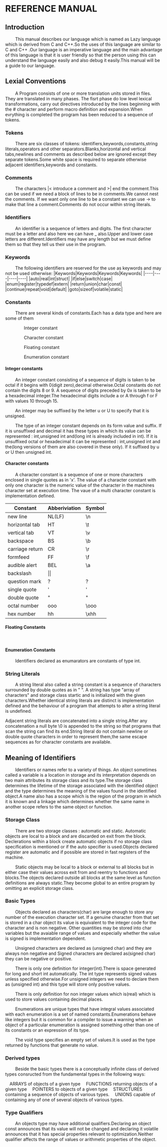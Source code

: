 # REFERENCE MANUAL

## Introduction
&emsp;&emsp; This manual describes our language which is named as Lazy language which is derived from C and C++.So the uses of this language are similar to C and C++ .Our language is an imperative language and the main advantage of this language is that it is user friendly so that the person using this can understand the language easily and also debug it easily.This manual will be a guide to our language.

## Lexial Conventions
&emsp;&emsp; A Program consists of one or more translation units stored in files. They are translated in many phases. The fisrt phase do low level lexical transformations, carry out directives introduced by the lines beginning with the # character and perform macro definition and expansion.When evrything is completed the program has been reduced to a sequence of tokens.

### Tokens
&emsp;&emsp; There are six classes of tokens: identifiers,keywords,constants,string literals,operators and other separators.Blanks,horizontal and vertical tabs,newlines and comments as described below are ignored except they separate tokens.Some white space is required to separate otherwise adjacent identifiers,keywords and constants.

### Comments
&emsp;&emsp; The characters  |< introduce a comment and >| end the comment.This can be used if we need a block of lines to be in comments.We cannot nest the comments. If we want only one line to be a constant we can use -> to make that line a comment.Comments do not occur within string literals.

### Identifiers
&emsp;&emsp; An identifier is a sequence of letters and digits. The first character must be a letter and also here we can have _ also.Upper and lower case letters are different.Identifiers may have any length but we must define them so that they tell us their use in the program.

### Keywords
&emsp;&emsp; The following identifiers are reserved for the use as keywords and may not be used otherwise:
|Keywords|Keywords|Keywords|Keywords|
|----|----|----|----|
|auto|real|int|struct| 
|if|else|switch|case| 
|enum|register|typedef|extern| 
|return|union|char|const| 
|continue|repeat|void|default| 
|goto|sizeof|volatile|static| 

### Constants
&emsp;&emsp; There are several kinds of constants.Each has a data type and here are some of them

&emsp;&emsp;&emsp;&emsp; Integer constant

&emsp;&emsp;&emsp;&emsp; Character constant

&emsp;&emsp;&emsp;&emsp; Floating constant

&emsp;&emsp;&emsp;&emsp; Enumeration constant

#### Integer constants
&emsp;&emsp; An integer constant consisting of a sequence of digits is taken to be octal if it begins with 0(digit zero),decimal otherwise.Octal constants do not contain the digits 8 or 9. A sequence of digits preceded by 0x is taken to be a hexadecimal integer.The hexadecimal digits include a or A through f or F with values 10 through 15.

&emsp;&emsp; An integer may be suffixed by the letter u or U to specify that it is unsigned.

&emsp;&emsp; The type of an integer constant depends on its form value and suffix. If it is unsuffixed and decimal it has these types in which its value can be represented : int,unsigned int and(long int is already included in int). If it is unsuffixed octal or hexadecimal it can be represented : int,unsigned int and the(long versions of them are also covered in these only). If it suffixed by u or U then unsigned int.

#### Character constants
&emsp;&emsp; A character constant is a sequence of one or more characters enclosed in single quotes as in 'x'. The value of a character constant with only one character is the numeric value of the character in the machines character set at execution time. The vaue of a multi character constant is implementation defined.

| Constant | Abberiviation | Symbol|
|----|----|----|
|new line|NL(LF)|\n|
|horizontal tab|HT|\t|
|vertical tab|VT|\v|
|backspace|BS|\b|
|carriage return|CR|\r|
|formfeed|FF|\f|
|audible alert|BEL|\a|
|backslash|\|\\|
|question mark|?|\?|
|single quote|'|\'|
|double quote|"|\"|
|octal number|ooo|\ooo|
|hex number|hh|\xhh|

#### Floating Constants
&emsp;&emsp; 

#### Enumeration Constants
&emsp;&emsp; Identifiers declared as enumarators are constants of type int.

### String Literals
&emsp;&emsp; A string literal also called a string constant is a sequence of characters surrounded by double quotes as in "   ". A string has type "array of characters" and storage class startic and is initialized with the given characters.Whether identical string literals are distinct is implementation defined and the behaviour of a program that attempts to alter a string literal is undefined.

Adjacent string literals are concatenated into a single string.After any concatenation a null byte \0 is appended to the string so that programs that scan the string can find its end.String literal do not contain newline or double quote characters in order to represent them,the same escape sequences as for character constants are available.

## Meaning of Identifiers
&emsp;&emsp; Identifiers or names refer to a variety of things. An object sometimes called a variable is a location in storage and its interpretation depends on two main attributes its storage class and its type.The storage class determines the lifetime of the storage associated with the identified object and the type determines the meaning of the values found in the identified object.A name also has a scope which is the region of the program in which it is known and a linkage which determines whether the same name in another scope refers to the same object or function. 

### Storage Class
&emsp;&emsp; There are two storage classes : automatic and static. Automatic objects are local to a block and are discarded on exit from the block. Declerations within a block create automatic objects if no storage class specification is mentioned or if the auto specifier is used.Objects declared register are automatic and if possible are stored in fast registers of the machine.

&emsp;&emsp; Static objects may be local to a block or external to all blocks but in either case their values across exit from and reentry to functions and blocks.The objects declared outside all blocks at the same level as function definitions are always static.They become global to an entire program by omitting an explicit storage class.

### Basic Types
&emsp;&emsp; Objects declared as characters(char) are large enough to store any number of the execution character set. If a genuine character from that set is stored in a char object its value is equivalent to the integer code for the character and is non negative. Other quantities may be stored into char variables but the avaiable range of values and especially whether the value is signed is implementation dependent.

&emsp;&emsp; Unsigned characters are declared as (unsigned char) and they are always non negative and Signed characters are declared as(signed char) they can be negative or positive.

&emsp;&emsp; There is only one definition for integer(int).There is space generated for long and short int automatically. The int type represents signed values unless specified otherwise.For unsigned integers we need to declare them as (unsigned int) and this type will store only positive values.

&emsp;&emsp; There is only definition for non integer values which is(real) which is used to store values containing decimal places.

&emsp;&emsp; Enumerations are unique types that have integral values associated with each enumeration is a set of named constants.Enumerations behave like integers but it is common for a compiler to issue a warning when an object of a particular enumeration is assigned something other than one of its constants or an expression of its type.

&emsp;&emsp; The void type specifies an empty set of values.It is used as the type returned by functions that generate no value.

### Derived types
&emsp;&emsp; Beside the basic types there is a conceptually infinite class of derived types consructed from the fundamental types in the following ways:

&emsp;ARRAYS of objects of a given type
&emsp;FUNCTIONS returning objects of a given type
&emsp;POINTERS to objects of a given type
&emsp;STRUCTURES containing a sequence of objects of various types.
&emsp;UNIONS capable of containing any of one of several objects of various types.

### Type Qualifiers
&emsp;&emsp; An objects type may have additional qualifiers.Declaring an object const announces that its value will not be changed and declaring it volatile announces that it has special properties relevant to optimization.Neither qualifier affects the range of values or arithmetic properties of the object.
